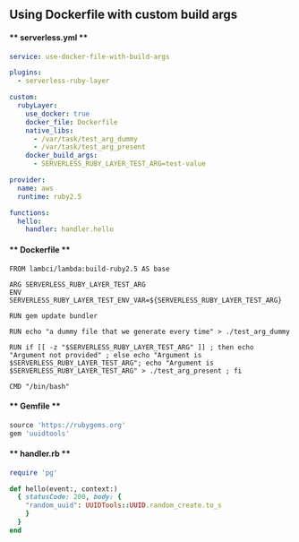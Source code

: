 
##  Using Dockerfile with custom build args

<!-- tabs:start -->

#### ** serverless.yml **

```yml
service: use-docker-file-with-build-args

plugins:
  - serverless-ruby-layer

custom:
  rubyLayer:
    use_docker: true
    docker_file: Dockerfile
    native_libs:
      - /var/task/test_arg_dummy
      - /var/task/test_arg_present
    docker_build_args:
      - SERVERLESS_RUBY_LAYER_TEST_ARG=test-value

provider:
  name: aws
  runtime: ruby2.5

functions:
  hello:
    handler: handler.hello
  ```

#### ** Dockerfile **

```docker
FROM lambci/lambda:build-ruby2.5 AS base

ARG SERVERLESS_RUBY_LAYER_TEST_ARG
ENV SERVERLESS_RUBY_LAYER_TEST_ENV_VAR=${SERVERLESS_RUBY_LAYER_TEST_ARG}

RUN gem update bundler

RUN echo "a dummy file that we generate every time" > ./test_arg_dummy

RUN if [[ -z "$SERVERLESS_RUBY_LAYER_TEST_ARG" ]] ; then echo "Argument not provided" ; else echo "Argument is $SERVERLESS_RUBY_LAYER_TEST_ARG"; echo "Argument is $SERVERLESS_RUBY_LAYER_TEST_ARG" > ./test_arg_present ; fi

CMD "/bin/bash"
```

#### ** Gemfile **

```ruby
source 'https://rubygems.org'
gem 'uuidtools'
```

#### ** handler.rb **

```ruby
require 'pg'

def hello(event:, context:)
  { statusCode: 200, body: {
    "random_uuid": UUIDTools::UUID.random_create.to_s
    }
  }
end

```

<!-- tabs:end -->
